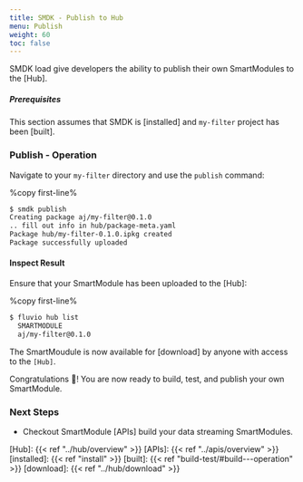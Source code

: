 ```yaml
---
title: SMDK - Publish to Hub
menu: Publish
weight: 60
toc: false
---
```


SMDK load give developers the ability to publish their own SmartModules to the [Hub]. 

##### Prerequisites

This section assumes that SMDK is [installed] and `my-filter` project has been [built].

### Publish - Operation

Navigate to your `my-filter` directory and use the `publish` command:

%copy first-line%
```bash
$ smdk publish
Creating package aj/my-filter@0.1.0
.. fill out info in hub/package-meta.yaml
Package hub/my-filter-0.1.0.ipkg created
Package successfully uploaded
```

#### Inspect Result

Ensure that your SmartModule has been uploaded to the [Hub]:

%copy first-line%
```bash
$ fluvio hub list
  SMARTMODULE                    
  aj/my-filter@0.1.0                    
```

The SmartMoudule is now available for [download] by anyone with access to the `[Hub]`.

Congratulations :tada:!  You are now ready to build, test, and publish your own SmartModule.

### Next Steps

* Checkout SmartModule [APIs] build your data streaming SmartModules.

[Hub]: {{< ref "../hub/overview" >}}
[APIs]: {{< ref "../apis/overview" >}}
[installed]: {{< ref "install" >}}
[built]: {{< ref "build-test/#build---operation" >}}
[download]: {{< ref "../hub/download" >}}
